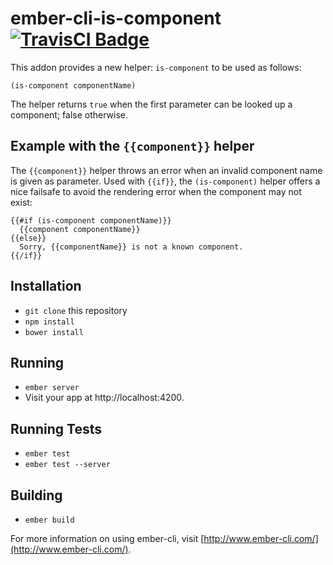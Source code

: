 # ember-cli-is-component [![TravisCI Badge](https://travis-ci.org/xcambar/ember-cli-is-component.svg)](https://travis-ci.org/xcambar/ember-cli-is-component)

This addon provides a new helper: `is-component` to be used as follows:

```
(is-component componentName)
```

The helper returns `true` when the first parameter can be looked up
a component; false otherwise.

## Example with the `{{component}}` helper

The `{{component}}` helper throws an error when
an invalid component name is given as parameter.
Used with `{{if}}`, the `(is-component)` helper offers a nice failsafe
to avoid the rendering error when the component may not exist:

```
{{#if (is-component componentName)}}
  {{component componentName}}
{{else}}
  Sorry, {{componentName}} is not a known component.
{{/if}}
```

## Installation

* `git clone` this repository
* `npm install`
* `bower install`

## Running

* `ember server`
* Visit your app at http://localhost:4200.

## Running Tests

* `ember test`
* `ember test --server`

## Building

* `ember build`

For more information on using ember-cli, visit [http://www.ember-cli.com/](http://www.ember-cli.com/).
